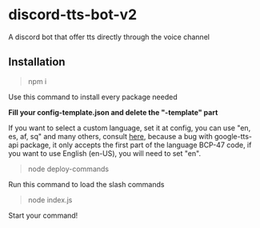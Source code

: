 # discord-tts-bot-v2
A discord bot that offer tts directly through the voice channel

## Installation

> npm i

Use this command to install every package needed

<b>Fill your config-template.json and delete the "-template" part</b>

If you want to select a custom language, set it at config, you can use "en, es, af, sq" and many others, consult [here](https://cloud.google.com/speech-to-text/docs/languages), because a bug with google-tts-api package, it only accepts the first part of the language BCP-47 code, if you want to use English (en-US), you will need to set "en".

> node deploy-commands

Run this command to load the slash commands

> node index.js

Start your command!
